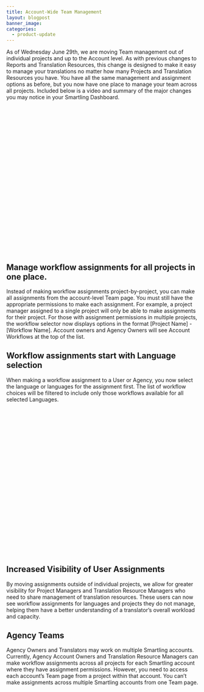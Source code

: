 ```yaml
---
title: Account-Wide Team Management
layout: blogpost
banner_image:
categories:
  - product-update
---
```



As of Wednesday June 29th, we are moving Team management out of individual projects and up to the Account level. As with previous changes to Reports and Translation Resources, this change is designed to make it easy to manage your translations no matter how many Projects and Translation Resources you have. You have all the same management and assignment options as before, but you now have one place to manage your team across all projects. Included below is a video and summary of the major changes you may notice in your Smartling Dashboard.

<script src="//fast.wistia.com/embed/medias/qli6lswh3o.jsonp" async=""></script>
<script src="//fast.wistia.com/assets/external/E-v1.js" async=""></script>
<div class="wistia_embed wistia_async_qli6lswh3o" style="height: 382px; width: 630px;"> </div>

## Manage workflow assignments for all projects in one place.

Instead of making workflow assignments project-by-project, you can make all assignments from the account-level Team page. You must still have the appropriate permissions to make each assignment. For example, a project manager assigned to a single project will only be able to make assignments for their project. For those with assignment permissions in multiple projects, the workflow selector now displays options in the format [Project Name] - [Workflow Name]. Account owners and Agency Owners will see Account Workflows at the top of the list.

## Workflow assignments start with Language selection

When making a workflow assignment to a User or Agency, you now select the language or languages for the assignment first. The list of workflow choices will be filtered to include only those workflows available for all selected Languages.

<script src="//fast.wistia.com/embed/medias/qli6lswh3o.jsonp" async=""></script>
<script src="//fast.wistia.com/assets/external/E-v1.js" async=""></script>
<div class="wistia_embed wistia_async_qli6lswh3o" style="height: 382px; width: 630px;"> </div>

## Increased Visibility of User Assignments

By moving assignments outside of individual projects, we allow for greater visibility for Project Managers and Translation Resource Managers who need to share management of translation resources. These users can now see workflow assignments for languages and projects they do not manage, helping them have a better understanding of a translator’s overall workload and capacity.


## Agency Teams

Agency Owners and Translators may work on multiple Smartling accounts. Currently, Agency Account Owners and Translation Resource Managers can make workflow assignments across all projects for each Smartling account where they have assignment permissions. However, you need to access each account’s Team page from a project within that account. You can’t make assignments across multiple Smartling accounts from one Team page.